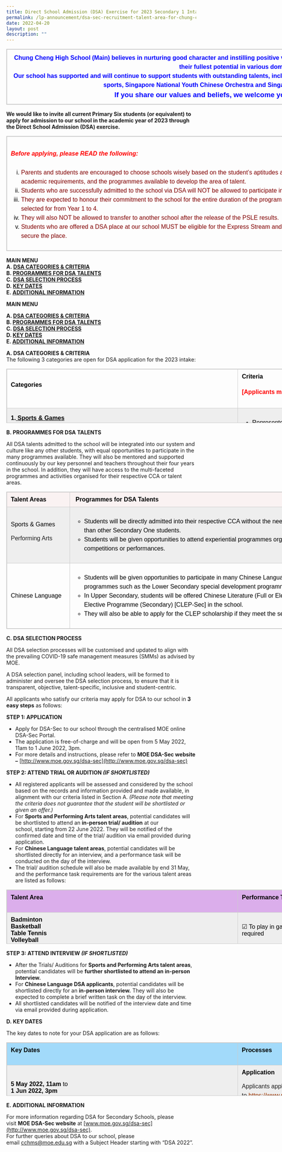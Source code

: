 ```yaml
---
title: Direct School Admission (DSA) Exercise for 2023 Secondary 1 Intake
permalink: /lp-announcement/dsa-sec-recruitment-talent-area-for-chung-cheng-high-school-main/
date: 2022-04-20
layout: post
description: ""
---
```

<table border="1" style="box-sizing: border-box; border: 1px solid rgba(0, 0, 0, 0.2); border-collapse: collapse; color: rgb(0, 0, 0); font-family: Montserrat, &quot;Noto Sans SC&quot;, sans-serif; font-size: medium; font-style: normal; font-variant-ligatures: normal; font-variant-caps: normal; font-weight: 400; letter-spacing: normal; orphans: 2; text-align: start; text-transform: none; white-space: normal; widows: 2; word-spacing: 0px; -webkit-text-stroke-width: 0px; text-decoration-thickness: initial; text-decoration-style: initial; text-decoration-color: initial; width: 1230px;"><tbody style="box-sizing: border-box;"><tr style="box-sizing: border-box;"><td style="box-sizing: border-box; padding: 10px; border: 1px solid rgb(204, 204, 204); width: 1229px; text-align: center;"><strong style="box-sizing: border-box; font-weight: bolder;"><span style="box-sizing: border-box; line-height: 1.5; color: rgb(0, 0, 255);">Chung Cheng High School (Main) believes in nurturing good character and instilling positive values in our students, to enable them to strive for and achieve their fullest potential in various domains.</span></strong><br style="box-sizing: border-box;"><strong style="box-sizing: border-box; font-weight: bolder;"><span style="box-sizing: border-box; line-height: 1.5; color: rgb(0, 0, 255);">Our school has supported and will continue to support students with outstanding talents, including National Team or National Youth Team players of various sports, Singapore National Youth Chinese Orchestra and Singapore National Youth Orchestra.</span></strong><br style="box-sizing: border-box;"><span style="box-sizing: border-box; line-height: 1.5; font-size: 14pt;"><strong style="box-sizing: border-box; font-weight: bolder;"><span style="box-sizing: border-box; line-height: 1.5; color: rgb(0, 0, 255);">If you share our values and beliefs, we welcome you to join our big family.</span></strong></span></td></tr></tbody></table>

**We would like to invite all current Primary Six students (or equivalent) to apply for admission to our school in the academic year of 2023 through the Direct School Admission (DSA) exercise.**

<table border="1" style="box-sizing: border-box; border: 1px solid rgba(0, 0, 0, 0.2); border-collapse: collapse; color: rgb(0, 0, 0); font-family: Montserrat, &quot;Noto Sans SC&quot;, sans-serif; font-size: medium; font-style: normal; font-variant-ligatures: normal; font-variant-caps: normal; font-weight: 400; letter-spacing: normal; orphans: 2; text-align: start; text-transform: none; white-space: normal; widows: 2; word-spacing: 0px; -webkit-text-stroke-width: 0px; text-decoration-thickness: initial; text-decoration-style: initial; text-decoration-color: initial; width: 1230px;"><tbody style="box-sizing: border-box;"><tr style="box-sizing: border-box;"><td style="box-sizing: border-box; padding: 10px; border: 1px solid rgb(204, 204, 204); width: 1229px;"><span style="box-sizing: border-box; line-height: 1.5; color: rgb(255, 0, 0);"><h5 style="color:red" align="left">Before applying, please READ the following:</h5></span><p style="box-sizing: border-box; line-height: 1.5; font-weight: 400; color: rgb(30, 30, 30); font-size: 1em;"></p><ol style="box-sizing: border-box; line-height: 1.5; list-style-type: lower-roman;"><li style="box-sizing: border-box;"><span style="box-sizing: border-box; line-height: 1.5; color: rgb(128, 0, 0);">Parents and students are encouraged to choose schools wisely based on the student’s aptitudes and strengths, bearing in mind the schools’ academic and non-academic requirements, and the programmes available to develop the area of talent.</span></li><li style="box-sizing: border-box;"><span style="box-sizing: border-box; line-height: 1.5; color: rgb(128, 0, 0);">Students who are successfully admitted to the school via DSA will NOT be allowed to participate in the annual S1 Posting Exercise to opt for secondary schools.</span></li><li style="box-sizing: border-box;"><span style="box-sizing: border-box; line-height: 1.5; color: rgb(128, 0, 0);">They are expected to honour their commitment to the school for the entire duration of the programme and participate in the activities related to the talent they are selected for from Year 1 to 4.</span></li><li style="box-sizing: border-box;"><span style="box-sizing: border-box; line-height: 1.5; color: rgb(128, 0, 0);">They will also NOT be allowed to transfer to another school after the release of the PSLE results.</span></li><li style="box-sizing: border-box;"><span style="box-sizing: border-box; line-height: 1.5; color: rgb(128, 0, 0);">Students who are offered a DSA place at our school MUST be eligible for the Express Stream and MUST study Higher Chinese as the Mother Tongue Language to secure the place.</span></li></ol></td></tr></tbody></table>

**MAIN MENU**  
**A. [DSA CATEGORIES & CRITERIA](/lp-announcement/dsa-sec-recruitment-talent-area-for-chung-cheng-high-school-main/#A)**  
**B. [PROGRAMMES FOR DSA TALENTS](/lp-announcement/dsa-sec-recruitment-talent-area-for-chung-cheng-high-school-main/#B)**  
**C. [DSA SELECTION PROCESS](/lp-announcement/dsa-sec-recruitment-talent-area-for-chung-cheng-high-school-main/#C)**  
**D. [KEY DATES](/lp-announcement/dsa-sec-recruitment-talent-area-for-chung-cheng-high-school-main/#D)**  
**E. [ADDITIONAL INFORMATION](/lp-announcement/dsa-sec-recruitment-talent-area-for-chung-cheng-high-school-main/#E)**

**MAIN MENU**  
<p><strong>A. <a href="/lp-announcement/dsa-sec-recruitment-talent-area-for-chung-cheng-high-school-main/#A">DSA CATEGORIES &amp; CRITERIA</a></strong><br><strong>B. <a href="/lp-announcement/dsa-sec-recruitment-talent-area-for-chung-cheng-high-school-main/#B">PROGRAMMES FOR DSA TALENTS</a></strong><br><strong>C. <a href="/lp-announcement/dsa-sec-recruitment-talent-area-for-chung-cheng-high-school-main/#C">DSA SELECTION PROCESS</a></strong><br><strong>D. <a href="/lp-announcement/dsa-sec-recruitment-talent-area-for-chung-cheng-high-school-main/#D">KEY DATES</a></strong><br><strong>E. <a href="/lp-announcement/dsa-sec-recruitment-talent-area-for-chung-cheng-high-school-main/#E">ADDITIONAL INFORMATION</a></strong></p> 



**A. DSA CATEGORIES & CRITERIA**  
The following 3 categories are open for DSA application for the 2023 intake:

<table border="1" style="box-sizing: border-box; border: 1px solid rgba(0, 0, 0, 0.2); border-collapse: collapse; color: rgb(0, 0, 0); font-family: Montserrat, &quot;Noto Sans SC&quot;, sans-serif; font-size: medium; font-style: normal; font-variant-ligatures: normal; font-variant-caps: normal; font-weight: 400; letter-spacing: normal; orphans: 2; text-align: start; text-transform: none; white-space: normal; widows: 2; word-spacing: 0px; -webkit-text-stroke-width: 0px; text-decoration-thickness: initial; text-decoration-style: initial; text-decoration-color: initial; height: 144px; width: 1230px;"><tbody style="box-sizing: border-box;"><tr style="box-sizing: border-box; height: 48px;"><td style="box-sizing: border-box; padding: 10px; border: 1px solid rgb(204, 204, 204); width: 614.5px; height: 48px;"><h4 style="box-sizing: border-box; font-weight: 700; margin: 0px; padding-bottom: 20px;"><strong style="box-sizing: border-box; font-weight: bolder;">Categories</strong></h4></td><td style="box-sizing: border-box; padding: 10px; border: 1px solid rgb(204, 204, 204); width: 614.5px; height: 48px;"><h4 style="box-sizing: border-box; font-weight: 700; margin: 0px; padding-bottom: 20px;"><strong style="box-sizing: border-box; font-weight: bolder;">Criteria</strong></h4><h4 style="box-sizing: border-box; font-weight: 700; margin: 0px; padding-bottom: 20px;"><strong style="box-sizing: border-box; font-weight: bolder;"><span style="box-sizing: border-box; line-height: 1.5; color: rgb(255, 0, 0);">[Applicants must have:]</span></strong></h4></td></tr><tr style="box-sizing: border-box; background: rgb(238, 238, 238); height: 24px;"><td style="box-sizing: border-box; padding: 10px; border: 1px solid rgb(204, 204, 204); width: 614.5px; height: 24px;"><strong style="box-sizing: border-box; font-weight: bolder;">1.<span style="box-sizing: border-box; line-height: 1.5; text-decoration: underline;"><span>&nbsp;</span>Sports &amp; Games</span></strong><p style="box-sizing: border-box; line-height: 1.5; font-weight: 400; color: rgb(30, 30, 30); font-size: 1em;"></p><p style="box-sizing: border-box; line-height: 1.5; font-weight: 400; color: rgb(30, 30, 30); font-size: 1em;"><strong style="box-sizing: border-box; font-weight: bolder;"><span style="box-sizing: border-box; line-height: 1.5; font-size: 1em; color: rgb(0, 0, 255);">Badminton</span></strong></p><p style="box-sizing: border-box; line-height: 1.5; font-weight: 400; color: rgb(30, 30, 30); font-size: 1em;"><strong style="box-sizing: border-box; font-weight: bolder;"><span style="box-sizing: border-box; line-height: 1.5; font-size: 1em; color: rgb(0, 0, 255);">Basketball</span></strong></p><p style="box-sizing: border-box; line-height: 1.5; font-weight: 400; color: rgb(30, 30, 30); font-size: 1em;"><strong style="box-sizing: border-box; font-weight: bolder;"><span style="box-sizing: border-box; line-height: 1.5; font-size: 1em; color: rgb(0, 0, 255);">Table Tennis</span></strong></p><p style="box-sizing: border-box; line-height: 1.5; font-weight: 400; color: rgb(30, 30, 30); font-size: 1em;"><strong style="box-sizing: border-box; font-weight: bolder;"><span style="box-sizing: border-box; line-height: 1.5; font-size: 1em; color: rgb(0, 0, 255);">Volleyball</span></strong></p><p style="box-sizing: border-box; line-height: 1.5; font-weight: 400; color: rgb(30, 30, 30); font-size: 1em;"><strong style="box-sizing: border-box; font-weight: bolder;"><span style="box-sizing: border-box; line-height: 1.5; font-size: 1em; color: rgb(0, 0, 255);">Wushu</span></strong></p></td><td style="box-sizing: border-box; padding: 10px; border: 1px solid rgb(204, 204, 204); width: 614.5px; height: 24px;"><ul style="box-sizing: border-box; line-height: 1.5; list-style-type: disc;"><li style="box-sizing: border-box;">Represented the State or the Singapore Schools or their schools and achieved outstanding results, or equivalent,<strong style="box-sizing: border-box; font-weight: bolder;"><span>&nbsp;</span>or</strong></li><li style="box-sizing: border-box;">Achieved Top 8 placing in individual events at competitions equivalent to SPSSC National Schools Championships or higher,<span>&nbsp;</span><strong style="box-sizing: border-box; font-weight: bolder;">or</strong></li><li style="box-sizing: border-box;">Played a key role in the School Team and helped their teams achieved Top 8 placing in team events equivalent to SPSSC National Schools Championships, or higher,<span>&nbsp;</span><strong style="box-sizing: border-box; font-weight: bolder;">or</strong></li><li style="box-sizing: border-box;">Attained outstanding individual achievements or standards in the specified sports</li></ul></td></tr><tr style="box-sizing: border-box; height: 24px;"><td style="box-sizing: border-box; padding: 10px; border: 1px solid rgb(204, 204, 204); width: 614.5px; height: 24px; background-color: rgb(255, 255, 255);"><strong style="box-sizing: border-box; font-weight: bolder;">2.<span>&nbsp;</span><span style="box-sizing: border-box; line-height: 1.5; text-decoration: underline;">Performing Arts</span></strong><p style="box-sizing: border-box; line-height: 1.5; font-weight: 400; color: rgb(30, 30, 30); font-size: 1em;"></p><p style="box-sizing: border-box; line-height: 1.5; font-weight: 400; color: rgb(30, 30, 30); font-size: 1em;"><strong style="box-sizing: border-box; font-weight: bolder;"><span style="box-sizing: border-box; line-height: 1.5; font-size: 1em; color: rgb(0, 0, 255);">Chinese Orchestra</span></strong><br style="box-sizing: border-box;"><span style="box-sizing: border-box; line-height: 1.5; font-size: 1em; color: rgb(0, 0, 255);">(Only Gaohu, Zhonghu, Erhu, Da Ruan, Zhong Ruan, Liuqin, Pipa, Dizi, Sheng, Suona, Yangqin, Cello, Double Bass, Percussion)</span></p><p style="box-sizing: border-box; line-height: 1.5; font-weight: 400; color: rgb(30, 30, 30); font-size: 1em;"><strong style="box-sizing: border-box; font-weight: bolder;"><span style="box-sizing: border-box; line-height: 1.5; font-size: 1em; color: rgb(0, 0, 255);">Concert Band</span></strong><br style="box-sizing: border-box;"><span style="box-sizing: border-box; line-height: 1.5; font-size: 1em; color: rgb(0, 0, 255);">(Only Flute, Oboe, Clarinet, Bass Clarinet, Bassoon, Saxophone (Alto/Tenor/Baritone), French Horn, Trumpet, Trombone, Euphonium, Tuba, Double Bass, Percussion)</span></p></td><td style="box-sizing: border-box; padding: 10px; border: 1px solid rgb(204, 204, 204); width: 614.5px; height: 24px; background-color: rgb(255, 255, 255);"><ul style="box-sizing: border-box; line-height: 1.5; list-style-type: disc;"><li style="box-sizing: border-box;">Performed for their school or established organisations at a high level in local public or international performances,<span>&nbsp;</span><strong style="box-sizing: border-box; font-weight: bolder;">and</strong></li><li style="box-sizing: border-box;">Attained outstanding individual achievements, standards, or level of proficiency in the specified areas</li></ul></td></tr><tr style="box-sizing: border-box; background: rgb(238, 238, 238); height: 24px;"><td style="box-sizing: border-box; padding: 10px; border: 1px solid rgb(204, 204, 204); width: 614.5px; height: 24px;"><strong style="box-sizing: border-box; font-weight: bolder;">3.<span>&nbsp;</span><span style="box-sizing: border-box; line-height: 1.5; text-decoration: underline;">Chinese Language</span></strong></td><td style="box-sizing: border-box; padding: 10px; border: 1px solid rgb(204, 204, 204); width: 614.5px; height: 24px;"><ul style="box-sizing: border-box; line-height: 1.5; list-style-type: disc;"><li style="box-sizing: border-box;">Had strong command of the Chinese Language in both spoken and written form;<span>&nbsp;</span><strong style="box-sizing: border-box; font-weight: bolder;">and</strong></li><li style="box-sizing: border-box;">Had been taking Chinese or Higher Chinese as their Mother Tongue Language;<span>&nbsp;</span><strong style="box-sizing: border-box; font-weight: bolder;">and</strong></li><li style="box-sizing: border-box;">Had been performing well (AL 1-3 or equivalent) for Chinese Language for at least past 2 years;<span>&nbsp;</span><strong style="box-sizing: border-box; font-weight: bolder;">and</strong></li><li style="box-sizing: border-box;">Participated actively in Chinese Language-related and/or Chinese Cultural activities, events, or competitions</li></ul></td></tr><tr style="box-sizing: border-box; height: 24px;"><td colspan="2" style="box-sizing: border-box; padding: 10px; border: 1px solid rgb(204, 204, 204); width: 1229px; height: 24px;"><span style="box-sizing: border-box; line-height: 1.5; color: rgb(255, 0, 0);"><em style="box-sizing: border-box;">*Please note that meeting all the above criteria does not guarantee that the student will be shortlisted or given an offer.</em></span></td></tr></tbody></table>

**B. PROGRAMMES FOR DSA TALENTS**

All DSA talents admitted to the school will be integrated into our system and culture like any other students, with equal opportunities to participate in the many programmes available. They will also be mentored and supported continuously by our key personnel and teachers throughout their four years in the school. In addition, they will have access to the multi-faceted programmes and activities organised for their respective CCA or talent areas.

<table border="1" style="box-sizing: border-box; border: 1px solid rgba(0, 0, 0, 0.2); border-collapse: collapse; color: rgb(0, 0, 0); font-family: Montserrat, &quot;Noto Sans SC&quot;, sans-serif; font-size: medium; font-style: normal; font-variant-ligatures: normal; font-variant-caps: normal; font-weight: 400; letter-spacing: normal; orphans: 2; text-align: start; text-transform: none; white-space: normal; widows: 2; word-spacing: 0px; -webkit-text-stroke-width: 0px; text-decoration-thickness: initial; text-decoration-style: initial; text-decoration-color: initial; width: 1230px;"><tbody style="box-sizing: border-box;"><tr style="box-sizing: border-box;"><td style="box-sizing: border-box; padding: 10px; border: 1px solid rgb(204, 204, 204); width: 167.586px; background-color: rgb(250, 242, 242);"><strong style="box-sizing: border-box; font-weight: bolder;">Talent Areas</strong></td><td style="box-sizing: border-box; padding: 10px; border: 1px solid rgb(204, 204, 204); width: 1061.41px; background-color: rgb(250, 242, 242);">&nbsp;<strong style="box-sizing: border-box; font-weight: bolder;">Programmes for DSA Talents</strong></td></tr><tr style="box-sizing: border-box; background: rgb(238, 238, 238);"><td style="box-sizing: border-box; padding: 10px; border: 1px solid rgb(204, 204, 204); width: 167.586px;">Sports &amp; Games<p style="box-sizing: border-box; line-height: 1.5; font-weight: 400; color: rgb(30, 30, 30); font-size: 1em;"></p><p style="box-sizing: border-box; line-height: 1.5; font-weight: 400; color: rgb(30, 30, 30); font-size: 1em;">Performing Arts</p></td><td style="box-sizing: border-box; padding: 10px; border: 1px solid rgb(204, 204, 204); width: 1061.41px;"><ul style="box-sizing: border-box; line-height: 1.5; list-style-type: circle;"><li style="box-sizing: border-box;">Students will be directly admitted into their respective CCA without the need for trials or auditions and will be able to join their teams sooner than other Secondary One students.</li><li style="box-sizing: border-box;">Students will be given opportunities to attend experiential programmes organised for their CCAs, as well as to represent the school in various competitions or performances.</li></ul></td></tr><tr style="box-sizing: border-box;"><td style="box-sizing: border-box; padding: 10px; border: 1px solid rgb(204, 204, 204); width: 167.586px;">Chinese Language</td><td style="box-sizing: border-box; padding: 10px; border: 1px solid rgb(204, 204, 204); width: 1061.41px;"><ul style="box-sizing: border-box; line-height: 1.5; list-style-type: circle;"><li style="box-sizing: border-box;">Students will be given opportunities to participate in many Chinese Language and Chinese Culture related experiential and training programmes such as the Lower Secondary special development programmes on public speaking and creative writing.</li><li style="box-sizing: border-box;">In Upper Secondary, students will be offered Chinese Literature (Full or Elective) as an O-Level subject and join the Chinese Language Elective Programme (Secondary) [CLEP-Sec] in the school.</li><li style="box-sizing: border-box;">They will also be able to apply for the CLEP scholarship if they meet the selection criteria.(<a href="https://www.moe.gov.sg/programmes/clep-sec" style="box-sizing: border-box; background-color: transparent; color: rgb(203, 75, 61);"><span style="box-sizing: border-box; line-height: 1.5; text-decoration: underline;"><span style="box-sizing: border-box; line-height: 1.5; color: rgb(0, 0, 255); text-decoration: underline;">https://www.moe.gov.sg/programmes/clep-sec</span></span></a>)</li></ul></td></tr></tbody></table>

**C. DSA SELECTION PROCESS**

All DSA selection processes will be customised and updated to align with the prevailing COVID-19 safe management measures (SMMs) as advised by MOE.

A DSA selection panel, including school leaders, will be formed to administer and oversee the DSA selection process, to ensure that it is transparent, objective, talent-specific, inclusive and student-centric.

All applicants who satisfy our criteria may apply for DSA to our school in **3 easy steps** as follows:

**STEP 1: APPLICATION**

*   Apply for DSA-Sec to our school through the centralised MOE online DSA-Sec Portal.
*   The application is free-of-charge and will be open from 5 May 2022, 11am to 1 June 2022, 3pm.
*   For more details and instructions, please refer to **MOE DSA-Sec website –** [http://www.moe.gov.sg/dsa-sec](http://www.moe.gov.sg/dsa-sec)

**STEP 2: ATTEND TRIAL OR AUDITION _(IF SHORTLISTED)_**

*   All registered applicants will be assessed and considered by the school based on the records and information provided and made available, in alignment with our criteria listed in Section A. _(Please note that meeting the criteria does not guarantee that the student will be shortlisted or given an offer.)_
*   For **Sports and Performing Arts talent areas**, potential candidates will be shortlisted to attend an **in-person trial/ audition** at our school, starting from 22 June 2022. They will be notified of the confirmed date and time of the trial/ audition via email provided during application.
*   For **Chinese Language talent areas**, potential candidates will be shortlisted directly for an interview, and a performance task will be conducted on the day of the interview.
*   The trial/ audition schedule will also be made available by end 31 May, and the performance task requirements are for the various talent areas are listed as follows:

<table border="1" style="box-sizing: border-box; border: 1px solid rgba(0, 0, 0, 0.2); border-collapse: collapse; color: rgb(0, 0, 0); font-family: Montserrat, &quot;Noto Sans SC&quot;, sans-serif; font-size: medium; font-style: normal; font-variant-ligatures: normal; font-variant-caps: normal; font-weight: 400; letter-spacing: normal; orphans: 2; text-align: start; text-transform: none; white-space: normal; widows: 2; word-spacing: 0px; -webkit-text-stroke-width: 0px; text-decoration-thickness: initial; text-decoration-style: initial; text-decoration-color: initial; height: 144px; width: 1230px;"><tbody style="box-sizing: border-box;"><tr style="box-sizing: border-box; height: 24px;"><td style="box-sizing: border-box; padding: 10px; border: 1px solid rgb(204, 204, 204); width: 614.5px; height: 24px; background-color: rgb(219, 174, 235);"><h4 style="box-sizing: border-box; font-weight: 700; margin: 0px; padding-bottom: 20px;">Talent Area</h4></td><td style="box-sizing: border-box; padding: 10px; border: 1px solid rgb(204, 204, 204); width: 614.5px; height: 24px; background-color: rgb(219, 174, 235);"><h4 style="box-sizing: border-box; font-weight: 700; margin: 0px; padding-bottom: 20px;">Performance Task</h4></td></tr><tr style="box-sizing: border-box; background: rgb(238, 238, 238); height: 24px;"><td style="box-sizing: border-box; padding: 10px; border: 1px solid rgb(204, 204, 204); width: 614.5px; height: 24px;"><strong style="box-sizing: border-box; font-weight: bolder;">Badminton</strong><br style="box-sizing: border-box;"><strong style="box-sizing: border-box; font-weight: bolder;">Basketball</strong><br style="box-sizing: border-box;"><strong style="box-sizing: border-box; font-weight: bolder;">Table Tennis</strong><br style="box-sizing: border-box;"><strong style="box-sizing: border-box; font-weight: bolder;">Volleyball</strong></td><td style="box-sizing: border-box; padding: 10px; border: 1px solid rgb(204, 204, 204); width: 614.5px; height: 24px;">☑ To play in game situations, and perform sports-related skills or actions as required</td></tr><tr style="box-sizing: border-box; height: 24px;"><td style="box-sizing: border-box; padding: 10px; border: 1px solid rgb(204, 204, 204); width: 614.5px; height: 24px;"><strong style="box-sizing: border-box; font-weight: bolder;">Wushu</strong></td><td style="box-sizing: border-box; padding: 10px; border: 1px solid rgb(204, 204, 204); width: 614.5px; height: 24px;">☑ To prepare and perform 1 Quanshu, 1 Short Weapon and 1 Long Weapon routine, each of 5-duan or higher level, and any other relevant Wushu actions as required</td></tr><tr style="box-sizing: border-box; background: rgb(238, 238, 238); height: 24px;"><td style="box-sizing: border-box; padding: 10px; border: 1px solid rgb(204, 204, 204); width: 614.5px; height: 24px;"><strong style="box-sizing: border-box; font-weight: bolder;">Chinese Orchestra</strong></td><td style="box-sizing: border-box; padding: 10px; border: 1px solid rgb(204, 204, 204); width: 614.5px; height: 24px;">☑ To perform 2 contrasting pieces on the instrument, with total time of 5 to 10 minutes</td></tr><tr style="box-sizing: border-box; height: 24px;"><td style="box-sizing: border-box; padding: 10px; border: 1px solid rgb(204, 204, 204); width: 614.5px; height: 24px;"><strong style="box-sizing: border-box; font-weight: bolder;">Concert Band</strong></td><td style="box-sizing: border-box; padding: 10px; border: 1px solid rgb(204, 204, 204); width: 614.5px; height: 24px;">☑ To perform 2 contrasting pieces on the instrument, with total time of 5 to 10 minutes</td></tr><tr style="box-sizing: border-box; background: rgb(238, 238, 238); height: 24px;"><td style="box-sizing: border-box; padding: 10px; border: 1px solid rgb(204, 204, 204); width: 614.5px; height: 24px;"><strong style="box-sizing: border-box; font-weight: bolder;">Chinese Language</strong></td><td style="box-sizing: border-box; padding: 10px; border: 1px solid rgb(204, 204, 204); width: 614.5px; height: 24px;">☑ To attend an Interview, followed by a short writing task to be completed on the day of the interview</td></tr></tbody></table>

**STEP 3: ATTEND INTERVIEW _(IF SHORTLISTED)_**

*   After the Trials/ Auditions for **Sports and Performing Arts talent areas**, potential candidates will be **further shortlisted to attend an in-person Interview.**
*   For **Chinese Language DSA applicants**, potential candidates will be shortlisted directly for an **in-person interview.** They will also be expected to complete a brief written task on the day of the interview.
*   All shortlisted candidates will be notified of the interview date and time via email provided during application.

**D. KEY DATES**

The key dates to note for your DSA application are as follows:

<table border="1" style="box-sizing: border-box; border: 1px solid rgba(0, 0, 0, 0.2); border-collapse: collapse; color: rgb(0, 0, 0); font-family: Montserrat, &quot;Noto Sans SC&quot;, sans-serif; font-size: medium; font-style: normal; font-variant-ligatures: normal; font-variant-caps: normal; font-weight: 400; letter-spacing: normal; orphans: 2; text-align: start; text-transform: none; white-space: normal; widows: 2; word-spacing: 0px; -webkit-text-stroke-width: 0px; text-decoration-thickness: initial; text-decoration-style: initial; text-decoration-color: initial; height: 142px; width: 1230px;"><tbody style="box-sizing: border-box;"><tr style="box-sizing: border-box; height: 24px;"><td style="box-sizing: border-box; padding: 10px; border: 1px solid rgb(204, 204, 204); width: 614.5px; height: 24px; background-color: rgb(162, 218, 250);"><h4 style="box-sizing: border-box; font-weight: 700; margin: 0px; padding-bottom: 20px;"><strong style="box-sizing: border-box; font-weight: bolder;">Key Dates</strong></h4></td><td style="box-sizing: border-box; padding: 10px; border: 1px solid rgb(204, 204, 204); width: 614.5px; height: 24px; background-color: rgb(162, 218, 250);"><h4 style="box-sizing: border-box; font-weight: 700; margin: 0px; padding-bottom: 20px;"><strong style="box-sizing: border-box; font-weight: bolder;">Processes</strong></h4></td></tr><tr style="box-sizing: border-box; background: rgb(238, 238, 238); height: 24px;"><td style="box-sizing: border-box; padding: 10px; border: 1px solid rgb(204, 204, 204); width: 614.5px; height: 24px;"><strong style="box-sizing: border-box; font-weight: bolder;">5 May 2022, 11am</strong><span>&nbsp;</span>to<br style="box-sizing: border-box;"><strong style="box-sizing: border-box; font-weight: bolder;">1 Jun 2022, 3pm</strong></td><td style="box-sizing: border-box; padding: 10px; border: 1px solid rgb(204, 204, 204); width: 614.5px; height: 24px;"><strong style="box-sizing: border-box; font-weight: bolder;">Application</strong><p style="box-sizing: border-box; line-height: 1.5; font-weight: 400; color: rgb(30, 30, 30); font-size: 1em;"></p><p style="box-sizing: border-box; line-height: 1.5; font-weight: 400; color: rgb(30, 30, 30); font-size: 1em;">Applicants apply for DSA-Sec through centralised MOE online DSA-SEC Portal. Go to<span>&nbsp;</span><span style="box-sizing: border-box; line-height: 1.5; font-size: 1em; color: rgb(153, 51, 0);"><a href="https://www.moe.gov.sg/dsa-sec" style="box-sizing: border-box; background-color: transparent; color: rgb(153, 51, 0);">https://www.moe.gov.sg/dsa-sec</a></span>.</p></td></tr><tr style="box-sizing: border-box; height: 24px;"><td style="box-sizing: border-box; padding: 10px; border: 1px solid rgb(204, 204, 204); width: 614.5px; height: 24px;"><strong style="box-sizing: border-box; font-weight: bolder;">22 Jun 2022</strong><span>&nbsp;</span>to<br style="box-sizing: border-box;"><strong style="box-sizing: border-box; font-weight: bolder;">22 Jul 2022</strong></td><td style="box-sizing: border-box; padding: 10px; border: 1px solid rgb(204, 204, 204); width: 614.5px; height: 24px;"><strong style="box-sizing: border-box; font-weight: bolder;">Sports Trials/ Performing Arts Auditions</strong><p style="box-sizing: border-box; line-height: 1.5; font-weight: 400; color: rgb(30, 30, 30); font-size: 1em;"></p><p style="box-sizing: border-box; line-height: 1.5; font-weight: 400; color: rgb(30, 30, 30); font-size: 1em;">Applicants are shortlisted based on the records and information provided and made available, to attend an in-person sports trial or performing arts audition.</p></td></tr><tr style="box-sizing: border-box; background: rgb(238, 238, 238); height: 24px;"><td style="box-sizing: border-box; padding: 10px; border: 1px solid rgb(204, 204, 204); width: 614.5px; height: 24px;"><strong style="box-sizing: border-box; font-weight: bolder;">27 Jun 2022</strong><span>&nbsp;</span>to<br style="box-sizing: border-box;"><strong style="box-sizing: border-box; font-weight: bolder;">31 Aug 2022</strong></td><td style="box-sizing: border-box; padding: 10px; border: 1px solid rgb(204, 204, 204); width: 614.5px; height: 24px;"><strong style="box-sizing: border-box; font-weight: bolder;">Interview</strong><p style="box-sizing: border-box; line-height: 1.5; font-weight: 400; color: rgb(30, 30, 30); font-size: 1em;"></p><p style="box-sizing: border-box; line-height: 1.5; font-weight: 400; color: rgb(30, 30, 30); font-size: 1em;">Applicants are shortlisted to attend an in-person interview.</p></td></tr><tr style="box-sizing: border-box; height: 24px;"><td style="box-sizing: border-box; padding: 10px; border: 1px solid rgb(204, 204, 204); width: 614.5px; height: 24px;"><strong style="box-sizing: border-box; font-weight: bolder;">By 12 Sep 2022</strong></td><td style="box-sizing: border-box; padding: 10px; border: 1px solid rgb(204, 204, 204); width: 614.5px; height: 24px;"><strong style="box-sizing: border-box; font-weight: bolder;">Selection Outcome</strong><p style="box-sizing: border-box; line-height: 1.5; font-weight: 400; color: rgb(30, 30, 30); font-size: 1em;"></p><p style="box-sizing: border-box; line-height: 1.5; font-weight: 400; color: rgb(30, 30, 30); font-size: 1em;">All applicants will be informed of the outcome via an email or letter from the school (stating Confirmed Offer, Wait List, or Unsuccessful).</p></td></tr><tr style="box-sizing: border-box; background: rgb(238, 238, 238); height: 22px;"><td style="box-sizing: border-box; padding: 10px; border: 1px solid rgb(204, 204, 204); width: 614.5px; height: 22px;"><strong style="box-sizing: border-box; font-weight: bolder;">31 Oct to 4 Nov 2022</strong></td><td style="box-sizing: border-box; padding: 10px; border: 1px solid rgb(204, 204, 204); width: 614.5px; height: 22px;"><strong style="box-sizing: border-box; font-weight: bolder;">School Preference Submission</strong><p style="box-sizing: border-box; line-height: 1.5; font-weight: 400; color: rgb(30, 30, 30); font-size: 1em;"></p><p style="box-sizing: border-box; line-height: 1.5; font-weight: 400; color: rgb(30, 30, 30); font-size: 1em;">Students who receive DSA-Sec offer will receive email and SMS notification via Postman.gov.sg on the School Preference Submission in end Oct 2022.<span>&nbsp;</span><strong style="box-sizing: border-box; font-weight: bolder;">Both parents are required to login to the DSA-Sec Portal using their Singpass to submit up to 3 school preferences.</strong><span>&nbsp;</span>If parent(s) are unable to submit online, they can approach their child’s primary school for assistance to submit the school preferences on their behalf.</p></td></tr><tr style="box-sizing: border-box;"><td style="box-sizing: border-box; padding: 10px; border: 1px solid rgb(204, 204, 204); width: 614.5px;"><strong style="box-sizing: border-box; font-weight: bolder;">Late-Nov 2022</strong></td><td style="box-sizing: border-box; padding: 10px; border: 1px solid rgb(204, 204, 204); width: 614.5px;"><strong style="box-sizing: border-box; font-weight: bolder;">DSA Result Release</strong><p style="box-sizing: border-box; line-height: 1.5; font-weight: 400; color: rgb(30, 30, 30); font-size: 1em;"></p><p style="box-sizing: border-box; line-height: 1.5; font-weight: 400; color: rgb(30, 30, 30); font-size: 1em;">Students in MOE mainstream schools will receive their DSA-Sec results together with their PSLE results by end-Nov 2022. Students who are not in MOE mainstream schools will receive their DSA-Sec results from PPS via email.</p></td></tr></tbody></table>

**E. ADDITIONAL INFORMATION**

For more information regarding DSA for Secondary Schools, please visit **MOE DSA-Sec website** at [www.moe.gov.sg/dsa-sec](http://www.moe.gov.sg/dsa-sec).  
For further queries about DSA to our school, please email [cchms@moe.edu.sg](mailto:cchms@moe.edu.sg) with a Subject Header starting with “DSA 2022”.